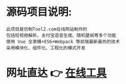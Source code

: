 # 源码项目说明:
	此项目是仿制Tool2.com在线网站制作的
	包括短视频解析、支付宝语音生成、随机壁纸等多个功能
	使用 Vue 全家桶+ES6+Webpack 等前端最新最热的技术 
	采用模块化、组件化、工程化的模式开发
# 网址直达 👉 [在线工具](http://www.shenyucraft.xyz/)
